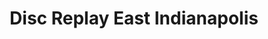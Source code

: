 ---
title: "Disc Replay East Indianapolis"
url: /indianapolis/disc-replay-east-indianapolis/
shop: video
---
